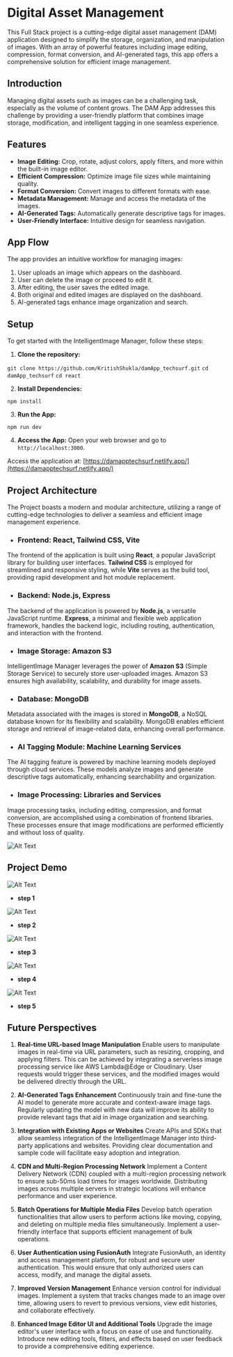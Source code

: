 # Digital Asset Management

This Full Stack project is a cutting-edge digital asset management (DAM) application designed to simplify the storage, organization, and manipulation of images. With an array of powerful features including image editing, compression, format conversion, and AI-generated tags, this app offers a comprehensive solution for efficient image management.

## Introduction

Managing digital assets such as images can be a challenging task, especially as the volume of content grows. The DAM App addresses this challenge by providing a user-friendly platform that combines image storage, modification, and intelligent tagging in one seamless experience.

## Features

- **Image Editing:** Crop, rotate, adjust colors, apply filters, and more within the built-in image editor.
- **Efficient Compression:** Optimize image file sizes while maintaining quality.
- **Format Conversion:** Convert images to different formats with ease.
- **Metadata Management:** Manage and access the metadata of the images.
- **AI-Generated Tags:** Automatically generate descriptive tags for images.
- **User-Friendly Interface:** Intuitive design for seamless navigation.

## App Flow

The app provides an intuitive workflow for managing images:

1. User uploads an image which appears on the dashboard.
2. User can delete the image or proceed to edit it.
3. After editing, the user saves the edited image.
4. Both original and edited images are displayed on the dashboard.
5. AI-generated tags enhance image organization and search.

## Setup

To get started with the IntelligentImage Manager, follow these steps:

1. **Clone the repository:**

`git clone https://github.com/KritishShukla/damApp_techsurf.git`
`cd damApp_techsurf`
`cd react`


2. **Install Dependencies:**

`npm install`


3. **Run the App:**

`npm run dev`


4. **Access the App:**
Open your web browser and go to `http://localhost:3000`.

Access the application at: [https://damapptechsurf.netlify.app/](https://damapptechsurf.netlify.app/)



## Project Architecture

The Project boasts a modern and modular architecture, utilizing a range of cutting-edge technologies to deliver a seamless and efficient image management experience.

- ### Frontend: React, Tailwind CSS, Vite

The frontend of the application is built using **React**, a popular JavaScript library for building user interfaces. **Tailwind CSS** is employed for streamlined and responsive styling, while **Vite** serves as the build tool, providing rapid development and hot module replacement.

- ### Backend: Node.js, Express

The backend of the application is powered by **Node.js**, a versatile JavaScript runtime. **Express**, a minimal and flexible web application framework, handles the backend logic, including routing, authentication, and interaction with the frontend.

- ### Image Storage: Amazon S3

IntelligentImage Manager leverages the power of **Amazon S3** (Simple Storage Service) to securely store user-uploaded images. Amazon S3 ensures high availability, scalability, and durability for image assets.

- ### Database: MongoDB

Metadata associated with the images is stored in **MongoDB**, a NoSQL database known for its flexibility and scalability. MongoDB enables efficient storage and retrieval of image-related data, enhancing overall performance.

- ### AI Tagging Module: Machine Learning Services

The AI tagging feature is powered by machine learning models deployed through cloud services. These models analyze images and generate descriptive tags automatically, enhancing searchability and organization.

- ### Image Processing: Libraries and Services

Image processing tasks, including editing, compression, and format conversion, are accomplished using a combination of frontend libraries. These processes ensure that image modifications are performed efficiently and without loss of quality.

![Alt Text](url_to_your_image)

## Project Demo

![Alt Text](url_to_your_image)
- **step 1**

![Alt Text](url_to_your_image)
- **step 2**

![Alt Text](url_to_your_image)
- **step 3**

![Alt Text](url_to_your_image)
- **step 4**

![Alt Text](url_to_your_image)
- **step 5**

## Future Perspectives

1. **Real-time URL-based Image Manipulation**
   Enable users to manipulate images in real-time via URL parameters, such as resizing, cropping, and applying filters. This can be achieved by integrating a serverless image processing service like AWS Lambda@Edge or Cloudinary. User requests would trigger these services, and the modified images would be delivered directly through the URL.

2. **AI-Generated Tags Enhancement**
   Continuously train and fine-tune the AI model to generate more accurate and context-aware image tags. Regularly updating the model with new data will improve its ability to provide relevant tags that aid in image organization and searching.

3. **Integration with Existing Apps or Websites**
   Create APIs and SDKs that allow seamless integration of the IntelligentImage Manager into third-party applications and websites. Providing clear documentation and sample code will facilitate easy adoption and integration.

4. **CDN and Multi-Region Processing Network**
   Implement a Content Delivery Network (CDN) coupled with a multi-region processing network to ensure sub-50ms load times for images worldwide. Distributing images across multiple servers in strategic locations will enhance performance and user experience.

5. **Batch Operations for Multiple Media Files**
   Develop batch operation functionalities that allow users to perform actions like moving, copying, and deleting on multiple media files simultaneously. Implement a user-friendly interface that supports efficient management of bulk operations.

6. **User Authentication using FusionAuth**
   Integrate FusionAuth, an identity and access management platform, for robust and secure user authentication. This would ensure that only authorized users can access, modify, and manage the digital assets.

7. **Improved Version Management**
   Enhance version control for individual images. Implement a system that tracks changes made to an image over time, allowing users to revert to previous versions, view edit histories, and collaborate effectively.

8. **Enhanced Image Editor UI and Additional Tools**
   Upgrade the image editor's user interface with a focus on ease of use and functionality. Introduce new editing tools, filters, and effects based on user feedback to provide a comprehensive editing experience.



